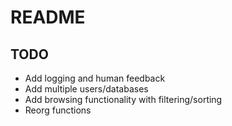 # README

## TODO
* Add logging and human feedback
* Add multiple users/databases
* Add browsing functionality with filtering/sorting
* Reorg functions